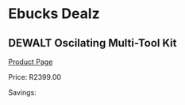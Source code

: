 
# Ebucks Dealz
## DEWALT Oscilating Multi-Tool Kit
[Product Page](https://www.ebucks.com/web/shop/productSelected.do?prodId=1135732244&catId=1158501552)

Price: R2399.00

Savings: 


	